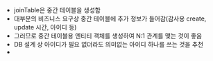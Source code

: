 * joinTable은 중간 테이블을 생성함
 * 대부분의 비즈니스 요구상 중간 테이블에 추가 정보가 들어감(감사용 create, update 시간, 아이디 등)
 * 그러므로 중간 테이블용 엔티티 객체를 생성하여 N:1 관계를 맺는 것이 좋음
 * DB 설계 상 아이디가 필요 없더라도 의미없는 아이디 하나를 쓰는 것을 추천
 * 